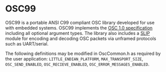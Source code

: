 OSC99
=====

OSC99 is a portable ANSI C99 compliant OSC library developed for use with embedded systems.  OSC99 implements the [OSC 1.0 specification](http://opensoundcontrol.org/spec-1_0") including all optional argument types.  The library also includes a [SLIP](https://en.wikipedia.org/wiki/Serial_Line_Internet_Protocol)  module for encoding and decoding OSC packets via unframed protocols such as UART/serial.

The following definitions may be modified in OscCommon.h as required by the user application: `LITTLE_ENDIAN_PLATFORM`, `MAX_TRANSPORT_SIZE`, `OSC_SEND_ENABLED`, `OSC_RECIEVE_ENABLED`, `OSC_ERROR_MESSAGES_ENABLED`.
